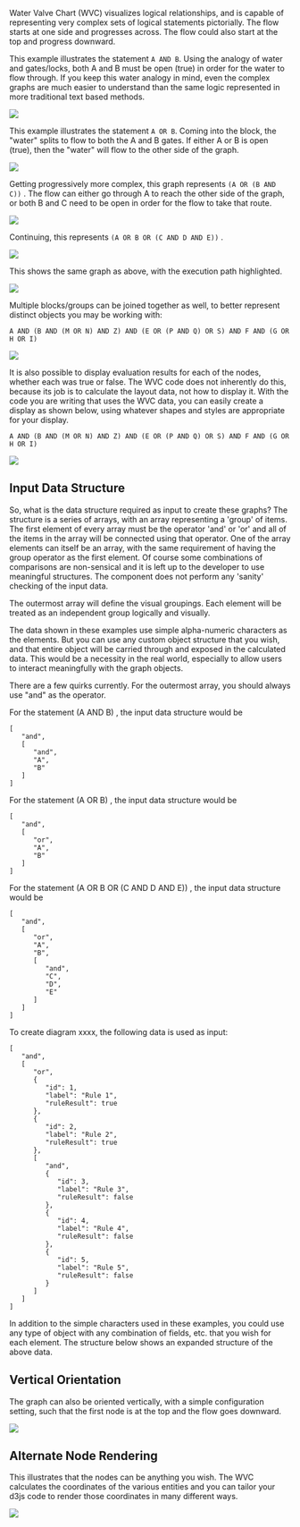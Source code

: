 
Water Valve Chart (WVC) visualizes logical relationships, and is capable of representing very complex sets of logical statements pictorially.  The flow starts at one side and progresses across. The flow could also start at the top and progress downward.



This example illustrates the statement `A AND B`. Using the analogy of water and gates/locks, both A and B must be open (true) in order for the water to flow through. If you keep this water analogy in mind, even the complex graphs are much easier to understand than the same logic represented in more traditional text based methods.

![](./demo-1.svg?raw=true)



This example illustrates the statement `A OR B`. Coming into the block, the "water" splits to flow to both the A and B gates. If either A or B is open (true), then the "water" will flow to the other side of the graph.

![](./demo-2.svg?raw=true)



Getting progressively more complex, this graph represents `(A OR (B AND C))` . The flow can either go through A to reach the other side of the graph, or both B and C need to be open in order for the flow to take that route.

![](./demo-3.svg?raw=true)


Continuing, this represents `(A OR B OR (C AND D AND E))` .

![](./demo-4.svg?raw=true)



This shows the same graph as above, with the execution path highlighted.

![](./demo-5.svg?raw=true)



Multiple blocks/groups can be joined together as well, to better represent distinct objects you may be working with:

`A AND (B AND (M OR N) AND Z) AND (E OR (P AND Q) OR S) AND F AND (G OR H OR I)`

![](./demo-6.svg?raw=true)



It is also possible to display evaluation results for each of the nodes, whether each was true or false. The WVC code does not inherently do this, because its job is to calculate the layout data, not how to display it. With the code you are writing that uses the WVC data, you can easily create a display as shown below, using whatever shapes and styles are appropriate for your display.

`A AND (B AND (M OR N) AND Z) AND (E OR (P AND Q) OR S) AND F AND (G OR H OR I)`

![](./demo-7.svg?raw=true)


## Input Data Structure

So, what is the data structure required as input to create these graphs? The structure is a series of arrays, with an array representing a 'group' of items. The first element of every array must be the operator 'and' or 'or' and all of the items in the array will be connected using that operator. One of the array elements can itself be an array, with the same requirement of having the group operator as the first element. Of course some combinations of comparisons are non-sensical and it is left up to the developer to use meaningful structures. The component does not perform any 'sanity' checking of the input data.

The outermost array will define the visual groupings. Each element will be treated as an independent group logically and visually.

The data shown in these examples use simple alpha-numeric characters as the elements. But you can use any custom object structure that you wish, and that entire object will be carried through and exposed in the calculated data. This would be a necessity in the real world, especially to allow users to interact meaningfully with the graph objects.

There are a few quirks currently. For the outermost array, you should always use "and" as the operator.

For the statement (A AND B) , the input data structure would be

    [
       "and",
       [
          "and",
          "A",
          "B"
       ]
    ]


For the statement (A OR B) , the input data structure would be

    [
       "and",
       [
          "or",
          "A",
          "B"
       ]
    ]


For the statement (A OR B OR (C AND D AND E)) , the input data structure would be

    [
       "and",
       [
          "or",
          "A",
          "B",
          [
             "and",
             "C",
             "D",
             "E"
          ]
       ]
    ]


To create diagram xxxx, the following data is used as input:

    [
       "and",
       [
          "or",
          {
             "id": 1,
             "label": "Rule 1",
             "ruleResult": true
          },
          {
             "id": 2,
             "label": "Rule 2",
             "ruleResult": true
          },
          [
             "and",
             {
                "id": 3,
                "label": "Rule 3",
                "ruleResult": false
             },
             {
                "id": 4,
                "label": "Rule 4",
                "ruleResult": false
             },
             {
                "id": 5,
                "label": "Rule 5",
                "ruleResult": false
             }
          ]
       ]
    ]


In addition to the simple characters used in these examples, you could use any type of object with any combination of fields, etc. that you wish for each element. The structure below shows an expanded structure of the above data.

## Vertical Orientation

The graph can also be oriented vertically, with a simple configuration setting, such that the first node is at the top and the flow goes downward.

![](./demo-8.svg?raw=true)


## Alternate Node Rendering

This illustrates that the nodes can be anything you wish. The WVC calculates the coordinates of the various entities and you can tailor your d3js code to render those coordinates in many different ways.

![](./demo-9.svg?raw=true)
